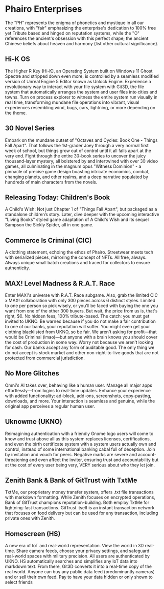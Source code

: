 # Phairo Enterprises

The "PH" represents the enigma of phonetics and mystique in all our creations, with "fair" emphasizing the enterprise's dedication to 100% free yet Tribute based and hinged on reputation systems, while the "O" references the ancient's obsession with this perfect shape; the ancient Chinese beliefs about heaven and harmony {list other cultural significance}.

## Hi-K OS

The Higher R Key (Hi-K), an Operating System built on Windows 11 Ghost Spectre and stripped down even more, is controlled by a seamless modified version of Unreal Engine 5 Editor known as Unlock Engine. Experience a revolutionary way to interact with your file system with Git3D, the file system that automatically arranges the system and user files into cities and towns. Turn on process explorer to witness the entire system run visually in real time, transforming mundane file operations into vibrant, visual experiences resembling wind, bugs, cars, lightning, or more depending on the theme.

## 30 Novel Series

Embark on the mundane outset of "Octaves and Cycles: Book One - Things Fall Apart". That follows the 1st-grader Joey through a very normal first week of school, but things grow out of control until it all falls apart at the very end. Fight through the entire 30-book series to uncover the juicy thousand-layer mystery, all bolstered by and intertwined with over 30 video games, all culminating in the magnum opus "Witness Dominion" - a pinnacle of precise game design boasting intricate economics, combat, changing planets, and other realms, and a deep narrative populated by hundreds of main characters from the novels.

## Releasing Today: Children's Book

A Child's Wish: Not just Chapter 1 of "Things Fall Apart", but packaged as a standalone children’s story. Later, dive deeper with the upcoming interactive "Living Books" styled game adaptation of A Child's Wish and its sequel Sampson the Sickly Spider, all in one game.

## Commerce Is Criminal (CIC)

A clothing statement, echoing the ethos of Phairo. Streetwear meets tech with serialized pieces, mirroring the concept of NFTs. All free, always. Always unique small batch creations and traced for collectors to ensure authenticity.

## MAX! Level Madness & R.A.T. Race

Enter MAX!'s universe with R.A.T. Race subgame. Also, grab the limited CIC x MAX! collaboration with only 300 pieces across 6 distinct styles. Limited to one per person so pick wisely, or you'll be faced with buying the one you want from one of the other 300 buyers. But wait, the price from us is, that's right, $0. No hidden fees, 100% tribute-based. The catch: you must get invited to UKNO. Be warned because if you do not make a fair contribution to one of our banks, your reputation will suffer. You might even get your clothing blacklisted from UKNO, so be fair. We aren't asking for profit—that would be Criminal (lmao)—but anyone with a brain knows you should cover the cost of production in some way. Worry not because we aren't looking for cash. Our banks accept any form of auditable good. The only thing we do not accept is stock market and other non-right-to-live goods that are not protected from commercial jurisdiction.

## No More Glitches

Omni's AI takes over, behaving like a human user. Manage all major apps effortlessly—from logins to real-time updates. Enhance your experience with added functionality: ad-block, add-ons, screenshots, copy-pasting, downloads, and more. Your interaction is seamless and genuine, while the original app perceives a regular human user.

## Uknowme (UKNO)

Reimagining authentication with a friendly Gnome logo users will come to know and trust above all as this system replaces licenses, certifications, and even the birth certificate system with a system users actually own and control, instead of some international banking cabal full of deception. Join by invitation and vouch for peers. Negative marks are severe and account-threatening and even affect the inviter, ensuring trust and accountability but at the cost of every user being very, VERY serious about who they let join.

## Zenith Bank & Bank of GitTrust with TxtMe

TxtMe, our proprietary money transfer system, offers .txt file transactions with markdown formatting. While Zenith focuses on encrypted operations, Bank of GitTrust champions reputation-building. Both employ TxtMe for lightning-fast transactions. GitTrust itself is an instant transaction network that focuses on food delivery but can be used for any transaction, including private ones with Zenith.

## Homescreen (HS)

A new era of IoT and real-world representation. View the world in 3D real-time. Share camera feeds, choose your privacy settings, and safeguard real-world spaces with military precision. All users are authenticated by UKNO. HS automatically searches and simplifies any IoT data into markdown text. From there, Git3D converts it into a real-time copy of the real world. Anyone can buy any public data feed (predominantly cameras) and or sell their own feed. Pay to have your data hidden or only shown to select friends
